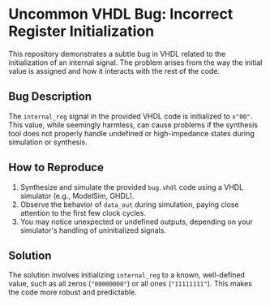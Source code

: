 # Uncommon VHDL Bug: Incorrect Register Initialization

This repository demonstrates a subtle bug in VHDL related to the initialization of an internal signal.  The problem arises from the way the initial value is assigned and how it interacts with the rest of the code.

## Bug Description

The `internal_reg` signal in the provided VHDL code is initialized to `x"00"`.  This value, while seemingly harmless, can cause problems if the synthesis tool does not properly handle undefined or high-impedance states during simulation or synthesis.

## How to Reproduce

1. Synthesize and simulate the provided `bug.vhdl` code using a VHDL simulator (e.g., ModelSim, GHDL).
2. Observe the behavior of `data_out` during simulation, paying close attention to the first few clock cycles. 
3. You may notice unexpected or undefined outputs, depending on your simulator's handling of uninitialized signals.

## Solution

The solution involves initializing `internal_reg` to a known, well-defined value, such as all zeros (`"00000000"`) or all ones (`"11111111"`). This makes the code more robust and predictable.
